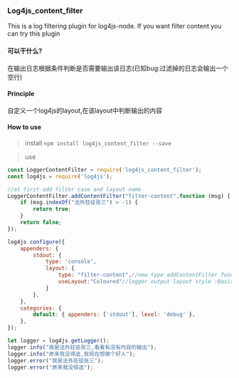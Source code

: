 ### Log4js_content_filter
This is a log filtering plugin for log4js-node. If you want filter content you can try this plugin

#### 可以干什么?
在输出日志根据条件判断是否需要输出该日志(已知bug:过滤掉的日志会输出一个空行)

#### Principle
自定义一个log4js的layout,在该layout中判断输出的内容

#### How to use

> install
`npm install log4js_content_filter --save`

> use

```javascript
const LoggerContentFilter = require('log4js_content_filter');
const log4js = require('log4js');

//at first add filter case and layout name
LoggerContentFilter.addContentFilter("filter-content",function (msg) {
    if (msg.indexOf("法外狂徒张三") > -1) {
        return true;
    }
    return false;
});

log4js.configure({
    appenders: {
        stdout: {
            type: 'console',
            layout: {
                type: "filter-content",//new type addContentFilter function first argument
                useLayout:"Coloured"//logger output layout style :Basic, Coloured, Dummy, messagePassThrough
            }
        },
    },
    categories: {
        default: { appenders: ['stdout'], level: 'debug' },
    },
});

let logger = log4js.getLogger();
logger.info("我是法外狂徒张三,看看有没有内容的输出");
logger.info("原来我没得选,我现在想做个好人");
logger.error("我是法外狂徒张三");
logger.error("原来我没得选");

```